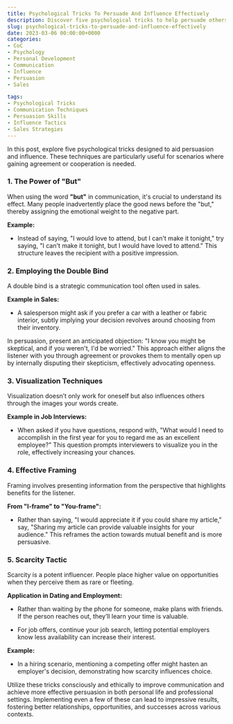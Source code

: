 ```yaml
---
title: Psychological Tricks To Persuade And Influence Effectively
description: Discover five psychological tricks to help persuade others and get what you want more easily in life, whether in sales, interviews, or social situations.
slug: psychological-tricks-to-persuade-and-influence-effectively
date: 2023-03-06 00:00:00+0000
categories:
- CoC
- Psychology
- Personal Development
- Communication
- Influence
- Persuasion
- Sales

tags:
- Psychological Tricks
- Communication Techniques
- Persuasion Skills
- Influence Tactics
- Sales Strategies
---
```


In this post, explore five psychological tricks designed to aid persuasion and influence. These techniques are particularly useful for scenarios where gaining agreement or cooperation is needed.

### 1. The Power of "But"

When using the word **"but"** in communication, it's crucial to understand its effect. Many people inadvertently place the good news before the "but," thereby assigning the emotional weight to the negative part.

**Example:**

- Instead of saying, "I would love to attend, but I can't make it tonight," try saying, "I can't make it tonight, but I would have loved to attend." This structure leaves the recipient with a positive impression.

### 2. Employing the Double Bind

A double bind is a strategic communication tool often used in sales.

**Example in Sales:**

- A salesperson might ask if you prefer a car with a leather or fabric interior, subtly implying your decision revolves around choosing from their inventory.

In persuasion, present an anticipated objection: "I know you might be skeptical, and if you weren't, I'd be worried." This approach either aligns the listener with you through agreement or provokes them to mentally open up by internally disputing their skepticism, effectively advocating openness.

### 3. Visualization Techniques

Visualization doesn’t only work for oneself but also influences others through the images your words create.

**Example in Job Interviews:**

- When asked if you have questions, respond with, "What would I need to accomplish in the first year for you to regard me as an excellent employee?" This question prompts interviewers to visualize you in the role, effectively increasing your chances.

### 4. Effective Framing

Framing involves presenting information from the perspective that highlights benefits for the listener.

**From "I-frame" to "You-frame":**

- Rather than saying, "I would appreciate it if you could share my article," say, "Sharing my article can provide valuable insights for your audience." This reframes the action towards mutual benefit and is more persuasive.

### 5. Scarcity Tactic

Scarcity is a potent influencer. People place higher value on opportunities when they perceive them as rare or fleeting.

**Application in Dating and Employment:**

- Rather than waiting by the phone for someone, make plans with friends. If the person reaches out, they’ll learn your time is valuable.

- For job offers, continue your job search, letting potential employers know less availability can increase their interest.

**Example:**

- In a hiring scenario, mentioning a competing offer might hasten an employer's decision, demonstrating how scarcity influences choice.

Utilize these tricks consciously and ethically to improve communication and achieve more effective persuasion in both personal life and professional settings. Implementing even a few of these can lead to impressive results, fostering better relationships, opportunities, and successes across various contexts.
